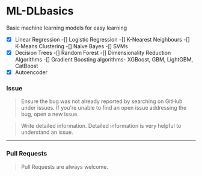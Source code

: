 # ML-DLbasics
Basic machine learning models for easy learning

-[x] Linear Regression
-[] Logistic Regression
-[] K-Nearest Neighbours
-[] K-Means Clustering
-[] Naive Bayes
-[] SVMs
-[x] Decision Trees
-[] Random Forest
-[] Dimensionality Reduction Algorithms
-[] Gradient Boosting algorithms- XGBoost, GBM, LightGBM, CatBoost
-[x] Autoencoder

### Issue 

> Ensure the bug was not already reported by searching on GitHub under issues. If you're unable to find an open issue addressing the bug, open a new issue.

> Write detailed information. Detailed information is very helpful to understand an issue.

---

### Pull Requests

> Pull Requests are always welcome.
